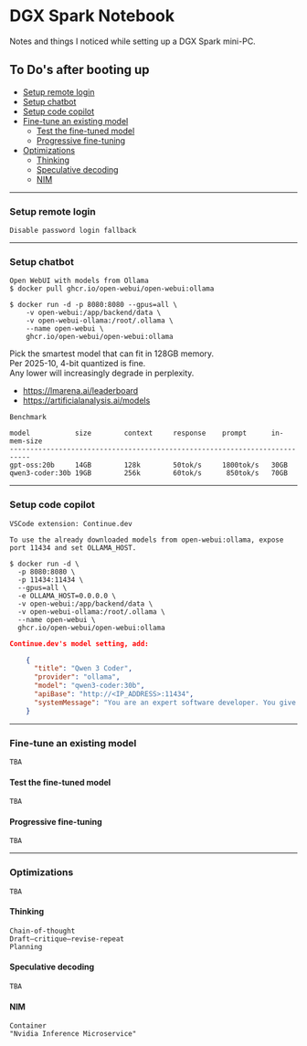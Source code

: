 # DGX Spark Notebook
Notes and things I noticed while setting up a DGX Spark mini-PC.


## To Do's after booting up
- [Setup remote login](#setup-remote-login)
- [Setup chatbot](#setup-chatbot)
- [Setup code copilot](#setup-code-copilot)
- [Fine-tune an existing model](#fine-tune-an-existing-model)
    - [Test the fine-tuned model](#test-the-fine-tuned-model)
    - [Progressive fine-tuning](#progressive-fine-tuning)
- [Optimizations](#optimizations)
    - [Thinking](#thinking)
    - [Speculative decoding](#speculative-decoding)
    - [NIM](#NIM)

----
### Setup remote login
```
Disable password login fallback
```


----
### Setup chatbot
```
Open WebUI with models from Ollama
$ docker pull ghcr.io/open-webui/open-webui:ollama

$ docker run -d -p 8080:8080 --gpus=all \
    -v open-webui:/app/backend/data \
    -v open-webui-ollama:/root/.ollama \
    --name open-webui \
    ghcr.io/open-webui/open-webui:ollama
```

Pick the smartest model that can fit in 128GB memory.  
Per 2025-10, 4-bit quantized is fine.  
Any lower will increasingly degrade in perplexity.  

- https://lmarena.ai/leaderboard
- https://artificialanalysis.ai/models


```
Benchmark

model           size        context     response    prompt      in-mem-size
---------------------------------------------------------------------------
gpt-oss:20b     14GB        128k        50tok/s     1800tok/s   30GB
qwen3-coder:30b 19GB        256k        60tok/s      850tok/s   70GB
```


----
### Setup code copilot
```
VSCode extension: Continue.dev 

To use the already downloaded models from open-webui:ollama, expose port 11434 and set OLLAMA_HOST.

$ docker run -d \
  -p 8080:8080 \
  -p 11434:11434 \
  --gpus=all \
  -e OLLAMA_HOST=0.0.0.0 \
  -v open-webui:/app/backend/data \
  -v open-webui-ollama:/root/.ollama \
  --name open-webui \
  ghcr.io/open-webui/open-webui:ollama
```

```json
Continue.dev's model setting, add:

    {
      "title": "Qwen 3 Coder",
      "provider": "ollama",
      "model": "qwen3-coder:30b",
      "apiBase": "http://<IP_ADDRESS>:11434",
      "systemMessage": "You are an expert software developer. You give helpful and concise responses. Whenever you write a code block you include the language after the opening ticks."
    }
```


----
### Fine-tune an existing model
```
TBA
```

#### Test the fine-tuned model
```
TBA
```

#### Progressive fine-tuning
```
TBA
```


----
### Optimizations
```
TBA
```

#### Thinking
```
Chain-of-thought
Draft–critique–revise-repeat
Planning
```

#### Speculative decoding
```
TBA
```

#### NIM
```
Container
"Nvidia Inference Microservice"
```

